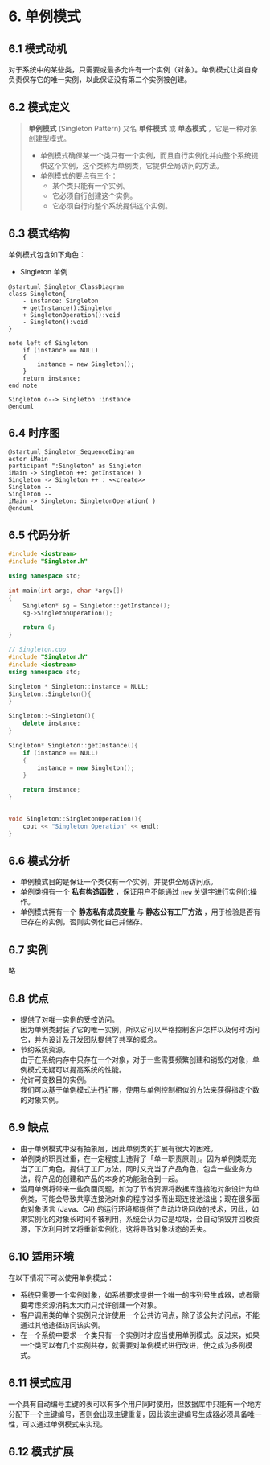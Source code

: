 # 6. 单例模式

## 6.1 模式动机

对于系统中的某些类，只需要或最多允许有一个实例（对象）。单例模式让类自身负责保存它的唯一实例，以此保证没有第二个实例被创建。  

## 6.2 模式定义

> **单例模式** (Singleton Pattern) 又名 **单件模式** 或 **单态模式** ，它是一种对象创建型模式。  
>  
> * 单例模式确保某一个类只有一个实例，而且自行实例化并向整个系统提供这个实例，这个类称为单例类，它提供全局访问的方法。  
> * 单例模式的要点有三个：
>   * 某个类只能有一个实例。  
>   * 它必须自行创建这个实例。  
>   * 它必须自行向整个系统提供这个实例。  

## 6.3 模式结构

单例模式包含如下角色：  

* Singleton 单例

```PlantULM
@startuml Singleton_ClassDiagram
class Singleton{
    - instance: Singleton
    + getInstance():Singleton
    + SingletonOperation():void
    - Singleton():void
}

note left of Singleton
    if (instance == NULL)
    {
        instance = new Singleton();
    }
    return instance;
end note

Singleton o--> Singleton :instance
@enduml 
```

## 6.4 时序图

```PlantUML
@startuml Singleton_SequenceDiagram
actor iMain
participant ":Singleton" as Singleton
iMain -> Singleton ++: getInstance( )
Singleton -> Singleton ++ : <<create>>
Singleton --
Singleton --
iMain -> Singleton: SingletonOperation( )
@enduml
```

## 6.5 代码分析

```C++
#include <iostream>
#include "Singleton.h"

using namespace std;

int main(int argc, char *argv[])
{
    Singleton* sg = Singleton::getInstance();
    sg->SingletonOperation();

    return 0;
}
```

```C++
// Singleton.cpp
#include "Singleton.h"
#include <iostream>
using namespace std;

Singleton * Singleton::instance = NULL;
Singleton::Singleton(){
}

Singleton::~Singleton(){
    delete instance;
}

Singleton* Singleton::getInstance(){
    if (instance == NULL)
    {
        instance = new Singleton();
    }

    return instance;
}


void Singleton::SingletonOperation(){
    cout << "Singleton Operation" << endl;
}
```

## 6.6 模式分析

* 单例模式目的是保证一个类仅有一个实例，并提供全局访问点。  
* 单例类拥有一个 **私有构造函数** ，保证用户不能通过 `new` 关键字进行实例化操作。  
* 单例模式拥有一个 **静态私有成员变量** 与 **静态公有工厂方法** ，用于检验是否有已存在的实例，否则实例化自己并储存。  

## 6.7 实例

略

## 6.8 优点

* 提供了对唯一实例的受控访问。  
  因为单例类封装了它的唯一实例，所以它可以严格控制客户怎样以及何时访问它，并为设计及开发团队提供了共享的概念。  
* 节约系统资源。  
  由于在系统内存中只存在一个对象，对于一些需要频繁创建和销毁的对象，单例模式无疑可以提高系统的性能。  
* 允许可变数目的实例。  
  我们可以基于单例模式进行扩展，使用与单例控制相似的方法来获得指定个数的对象实例。  

## 6.9 缺点

* 由于单例模式中没有抽象层，因此单例类的扩展有很大的困难。  
* 单例类的职责过重，在一定程度上违背了「单一职责原则」。因为单例类既充当了工厂角色，提供了工厂方法，同时又充当了产品角色，包含一些业务方法，将产品的创建和产品的本身的功能融合到一起。  
* 滥用单例将带来一些负面问题，如为了节省资源将数据库连接池对象设计为单例类，可能会导致共享连接池对象的程序过多而出现连接池溢出；现在很多面向对象语言 (Java、C#) 的运行环境都提供了自动垃圾回收的技术，因此，如果实例化的对象长时间不被利用，系统会认为它是垃圾，会自动销毁并回收资源，下次利用时又将重新实例化，这将导致对象状态的丢失。  

## 6.10 适用环境

在以下情况下可以使用单例模式：

* 系统只需要一个实例对象，如系统要求提供一个唯一的序列号生成器，或者需要考虑资源消耗太大而只允许创建一个对象。  
* 客户调用类的单个实例只允许使用一个公共访问点，除了该公共访问点，不能通过其他途径访问该实例。  
* 在一个系统中要求一个类只有一个实例时才应当使用单例模式。反过来，如果一个类可以有几个实例共存，就需要对单例模式进行改进，使之成为多例模式。  

## 6.11 模式应用

一个具有自动编号主键的表可以有多个用户同时使用，但数据库中只能有一个地方分配下一个主键编号，否则会出现主键重复，因此该主键编号生成器必须具备唯一性，可以通过单例模式来实现。  

## 6.12 模式扩展
